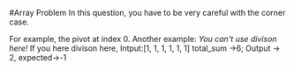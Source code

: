 #Array Problem 
In this question, you have to be very careful with the corner case.

For example, the pivot at index 0.
Another example:
	*You can't use divison here!*
	If you here divison here, 
	Intput:[1, 1, 1, 1, 1, 1]
	total_sum ->6; 
	Output -> 2, expected->-1



